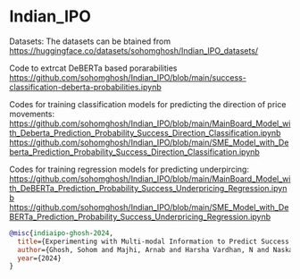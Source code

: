 # Indian_IPO

Datasets: The datasets can be btained from https://huggingface.co/datasets/sohomghosh/Indian_IPO_datasets/

Code to extrcat DeBERTa based porarabilities https://github.com/sohomghosh/Indian_IPO/blob/main/success-classification-deberta-probabilities.ipynb

Codes for training classification models for predicting the direction of price movements:
https://github.com/sohomghosh/Indian_IPO/blob/main/MainBoard_Model_with_Deberta_Prediction_Probability_Success_Direction_Classification.ipynb
https://github.com/sohomghosh/Indian_IPO/blob/main/SME_Model_with_Deberta_Prediction_Probability_Success_Direction_Classification.ipynb

Codes for training regression models for predicting underpircing:
https://github.com/sohomghosh/Indian_IPO/blob/main/MainBoard_Model_with_DeBERTa_Prediction_Probability_Success_Underpricing_Regression.ipynb
https://github.com/sohomghosh/Indian_IPO/blob/main/SME_Model_with_DeBERTa_Prediction_Probability_Success_Underpricing_Regression.ipynb

```bibtex
@misc{indiaipo-ghosh-2024,
  title={Experimenting with Multi-modal Information to Predict Success of Indian IPOs},
  author={Ghosh, Sohom and Majhi, Arnab and Harsha Vardhan, N and Naskar and Sudip Kumar},
  year={2024}
}
```
